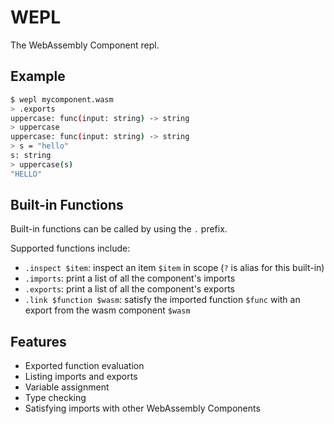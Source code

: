 # WEPL

The WebAssembly Component repl.

## Example

```bash
$ wepl mycomponent.wasm
> .exports
uppercase: func(input: string) -> string
> uppercase
uppercase: func(input: string) -> string
> s = "hello"
s: string
> uppercase(s)
"HELLO"
```

## Built-in Functions

Built-in functions can be called by using the `.` prefix.

Supported functions include:
* `.inspect $item`: inspect an item `$item` in scope (`?` is alias for this built-in)
* `.imports`: print a list of all the component's imports
* `.exports`: print a list of all the component's exports
* `.link $function $wasm`: satisfy the imported function `$func` with an export from the wasm component `$wasm`

## Features

* Exported function evaluation
* Listing imports and exports
* Variable assignment
* Type checking
* Satisfying imports with other WebAssembly Components
